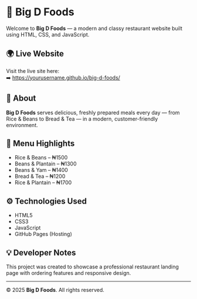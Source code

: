 # 🍴 Big D Foods

Welcome to **Big D Foods** — a modern and classy restaurant website built using HTML, CSS, and JavaScript.

## 🌍 Live Website
Visit the live site here:  
➡️ https://yourusername.github.io/big-d-foods/

## 🏪 About
**Big D Foods** serves delicious, freshly prepared meals every day — from Rice & Beans to Bread & Tea — in a modern, customer-friendly environment.

## 🍛 Menu Highlights
- Rice & Beans – ₦1500  
- Beans & Plantain – ₦1300  
- Beans & Yam – ₦1400  
- Bread & Tea – ₦1200  
- Rice & Plantain – ₦1700  

## ⚙️ Technologies Used
- HTML5  
- CSS3  
- JavaScript  
- GitHub Pages (Hosting)

## 💡 Developer Notes
This project was created to showcase a professional restaurant landing page with ordering features and responsive design.

---

© 2025 **Big D Foods**. All rights reserved.
